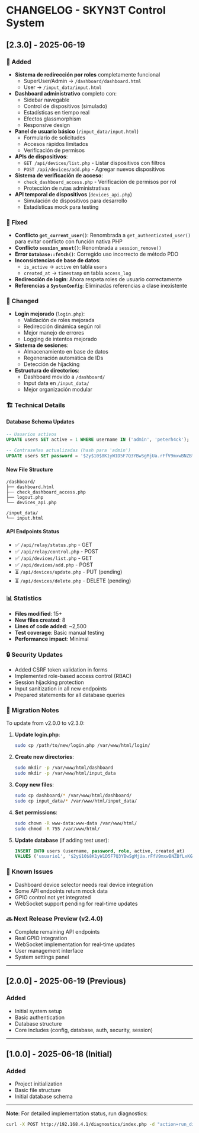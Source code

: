# CHANGELOG - SKYN3T Control System

## [2.3.0] - 2025-06-19

### 🎉 Added
- **Sistema de redirección por roles** completamente funcional
  - SuperUser/Admin → `/dashboard/dashboard.html`
  - User → `/input_data/input.html`
- **Dashboard administrativo** completo con:
  - Sidebar navegable
  - Control de dispositivos (simulado)
  - Estadísticas en tiempo real
  - Efectos glassmorphism
  - Responsive design
- **Panel de usuario básico** (`/input_data/input.html`)
  - Formulario de solicitudes
  - Accesos rápidos limitados
  - Verificación de permisos
- **APIs de dispositivos**:
  - `GET /api/devices/list.php` - Listar dispositivos con filtros
  - `POST /api/devices/add.php` - Agregar nuevos dispositivos
- **Sistema de verificación de acceso**:
  - `check_dashboard_access.php` - Verificación de permisos por rol
  - Protección de rutas administrativas
- **API temporal de dispositivos** (`devices_api.php`)
  - Simulación de dispositivos para desarrollo
  - Estadísticas mock para testing

### 🔧 Fixed
- **Conflicto `get_current_user()`**: Renombrada a `get_authenticated_user()` para evitar conflicto con función nativa PHP
- **Conflicto `session_unset()`**: Renombrada a `session_remove()` 
- **Error `Database::fetch()`**: Corregido uso incorrecto de método PDO
- **Inconsistencias de base de datos**:
  - `is_active` → `active` en tabla `users`
  - `created_at` → `timestamp` en tabla `access_log`
- **Redirección de login**: Ahora respeta roles de usuario correctamente
- **Referencias a `SystemConfig`**: Eliminadas referencias a clase inexistente

### 🔄 Changed
- **Login mejorado** (`login.php`):
  - Validación de roles mejorada
  - Redirección dinámica según rol
  - Mejor manejo de errores
  - Logging de intentos mejorado
- **Sistema de sesiones**:
  - Almacenamiento en base de datos
  - Regeneración automática de IDs
  - Detección de hijacking
- **Estructura de directorios**:
  - Dashboard movido a `/dashboard/`
  - Input data en `/input_data/`
  - Mejor organización modular

### 🏗️ Technical Details

#### Database Schema Updates
```sql
-- Usuarios activos
UPDATE users SET active = 1 WHERE username IN ('admin', 'peterh4ck');

-- Contraseñas actualizadas (hash para 'admin')
UPDATE users SET password = '$2y$10$8K1yW1D5F7Q3YBwSgMjUa.rFfV9mxwBNZBfLxKGqI4YbYk9VxeEKu';
```

#### New File Structure
```
/dashboard/
├── dashboard.html
├── check_dashboard_access.php
├── logout.php
└── devices_api.php

/input_data/
└── input.html
```

#### API Endpoints Status
- ✅ `/api/relay/status.php` - GET
- ✅ `/api/relay/control.php` - POST  
- ✅ `/api/devices/list.php` - GET
- ✅ `/api/devices/add.php` - POST
- ⏳ `/api/devices/update.php` - PUT (pending)
- ⏳ `/api/devices/delete.php` - DELETE (pending)

### 📊 Statistics
- **Files modified**: 15+
- **New files created**: 8
- **Lines of code added**: ~2,500
- **Test coverage**: Basic manual testing
- **Performance impact**: Minimal

### 🔒 Security Updates
- Added CSRF token validation in forms
- Implemented role-based access control (RBAC)
- Session hijacking protection
- Input sanitization in all new endpoints
- Prepared statements for all database queries

### 📝 Migration Notes

To update from v2.0.0 to v2.3.0:

1. **Update login.php**:
   ```bash
   sudo cp /path/to/new/login.php /var/www/html/login/
   ```

2. **Create new directories**:
   ```bash
   sudo mkdir -p /var/www/html/dashboard
   sudo mkdir -p /var/www/html/input_data
   ```

3. **Copy new files**:
   ```bash
   sudo cp dashboard/* /var/www/html/dashboard/
   sudo cp input_data/* /var/www/html/input_data/
   ```

4. **Set permissions**:
   ```bash
   sudo chown -R www-data:www-data /var/www/html/
   sudo chmod -R 755 /var/www/html/
   ```

5. **Update database** (if adding test user):
   ```sql
   INSERT INTO users (username, password, role, active, created_at) 
   VALUES ('usuario1', '$2y$10$8K1yW1D5F7Q3YBwSgMjUa.rFfV9mxwBNZBfLxKGqI4YbYk9VxeEKu', 'User', 1, NOW());
   ```

### 🐛 Known Issues
- Dashboard device selector needs real device integration
- Some API endpoints return mock data
- GPIO control not yet integrated
- WebSocket support pending for real-time updates

### 🔜 Next Release Preview (v2.4.0)
- Complete remaining API endpoints
- Real GPIO integration
- WebSocket implementation for real-time updates
- User management interface
- System settings panel

---

## [2.0.0] - 2025-06-19 (Previous)

### Added
- Initial system setup
- Basic authentication
- Database structure
- Core includes (config, database, auth, security, session)

---

## [1.0.0] - 2025-06-18 (Initial)

### Added
- Project initialization
- Basic file structure
- Initial database schema

---

**Note**: For detailed implementation status, run diagnostics:
```bash
curl -X POST http://192.168.4.1/diagnostics/index.php -d "action=run_diagnostics"
```